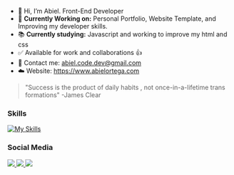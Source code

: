 - 👋 Hi, I’m Abiel. Front-End Developer
- 🌱 **Currently Working on:** Personal Portfolio, Website Template, and Improving my developer skills.
- 📚 **Currently studying:** Javascript and working to improve my html and css
- ✅ Available for work and collaborations 👍
- 📧 Contact me: abiel.code.dev@gmail.com
- ☁️ Website: https://www.abielortega.com

> "Success is the product of daily habits 
> , not once-in-a-lifetime trans formations"
> -James Clear

### Skills
[![My Skills](https://skillicons.dev/icons?i=html,css,js,node,figma,ps,git,github,webflow)](https://skillicons.dev)

### Social Media
<p align="left">
  <a href="https://instagram.com/abiel.code.dev">
    <img src="https://skillicons.dev/icons?i=instagram" />
  </a>
  <a href="https://twitter.com/abielcodedev">
    <img src="https://skillicons.dev/icons?i=twitter" />
  </a>
  <a href="https://linkedin.com/">
    <img src="https://skillicons.dev/icons?i=linkedin" />
  </a>
</p>

<!---
Abiel101/Abiel101 is a ✨ special ✨ repository because its `README.md` (this file) appears on your GitHub profile.
You can click the Preview link to take a look at your changes.
--->
